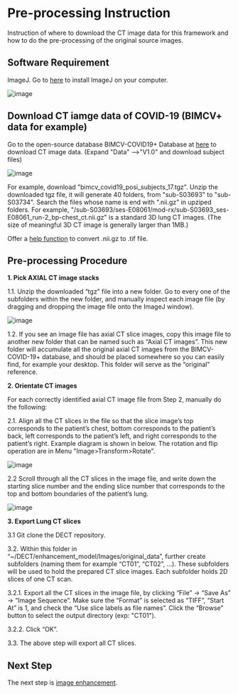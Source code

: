# Pre-processing Instruction

Instruction of where to download the CT image data for this framework and how to do the pre-processing of the original source images. 

## Software Requirement
ImageJ. Go to [here](https://imagej.nih.gov/ij/download.html) to install ImageJ on your computer.

![image](https://user-images.githubusercontent.com/31482058/116592443-0258f800-a8ee-11eb-83ee-3068d6c5672a.png)

## Download CT iamge data of COVID-19 (BIMCV+ data for example)
Go to the open-source database BIMCV-COVID19+ Database at [here](https://osf.io/nh7g8/files/) to download CT image data. (Expand "Data" -->"V1.0" and download subject files)

![image](https://user-images.githubusercontent.com/31482058/116592664-3fbd8580-a8ee-11eb-96c2-12c9e6d02506.png)

For example, download "bimcv_covid19_posi_subjects_17.tgz". Unzip the downloaded tgz file, it will generate 40 folders, from "sub-S03693" to "sub-S03734". Search the files whose name is end with ".nii.gz" in upziped folders. For example, "/sub-S03693/ses-E08061/mod-rx/sub-S03693_ses-E08061_run-2_bp-chest_ct.nii.gz" is a standard 3D lung CT images. (The size of meaningful 3D CT image is generally larger than 1MB.)

Offer a [help function](https://github.com/vtsynergy/2D-DECT/blob/main/code/nii_to_tiff.py) to convert .nii.gz to .tif file.
## Pre-processing Procedure

**1. Pick AXIAL CT image stacks**

1.1. Unzip the downloaded “tgz” file into a new folder. Go to every one of the subfolders within the new folder, and manually inspect each image file (by dragging and dropping the image file onto the ImageJ window).

![image](https://user-images.githubusercontent.com/31482058/116592934-90cd7980-a8ee-11eb-85f8-d6b81429a72c.png)

1.2. If you see an image file has axial CT slice images, copy this image file to another new folder that can be named such as “Axial CT images”. This new folder will accumulate all the original axial CT images from the BIMCV-COVID-19+ database, and should be placed somewhere so you can easily find, for example your desktop. This folder will serve as the “original” reference.

**2. Orientate CT images**

For each correctly identified axial CT image file from Step 2, manually do the following:

2.1. Align all the CT slices in the file so that the slice image’s top corresponds to the patient’s chest, bottom corresponds to the patient’s back, left corresponds to the patient’s left, and right corresponds to the patient’s right. Example diagram is shown in below. The rotation and flip operation are in Menu "Image>Transform>Rotate".

![image](https://user-images.githubusercontent.com/31482058/117398854-31aecc80-aecd-11eb-9feb-45df93145cd4.png)

2.2 Scroll through all the CT slices in the image file, and write down the starting slice number and the ending slice number that corresponds to the top and bottom boundaries of the patient’s lung.

![image](https://user-images.githubusercontent.com/31482058/116593201-d68a4200-a8ee-11eb-833a-8f9ce9c787b4.png)

**3. Export Lung CT slices**

3.1 Git clone the DECT repository.

3.2. Within this folder in “~/DECT/enhancement_model/Images/original_data”, further create subfolders (naming them for example “CT01”, “CT02”, ...). These subfolders will be used to hold the prepared CT slice images. Each subfolder holds 2D slices of one CT scan.

3.2.1. Export all the CT slices in the image file, by clicking “File” -> “Save As” -> “Image Sequence”. Make sure the “Format” is selected as “TIFF”, “Start At” is 1, and check the “Use slice labels as file names”. Click the “Browse” button to select the output directory (exp: "CT01").

3.2.2. Click “OK”.

3.3. The above step will export all CT slices.

## Next Step
The next step is [image enhancement](https://github.com/vtsynergy/DECT/tree/main/enhancement_model).

